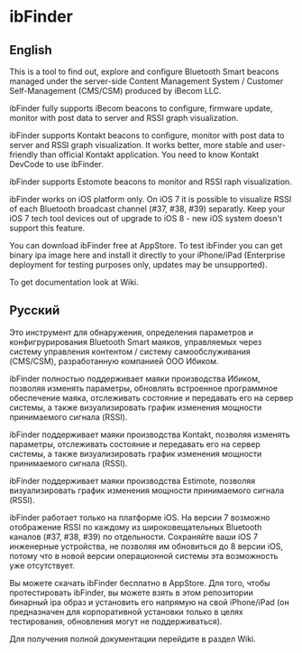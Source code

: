 # ibFinder

## English

This is a tool to find out, explore and configure Bluetooth Smart beacons managed under the server-side Content Management System / Customer Self-Management (CMS/CSM) produced by iBecom LLC.

ibFinder fully supports iBecom beacons to configure, firmware update, monitor with post data to server and RSSI graph visualization.

ibFinder supports Kontakt beacons to configure, monitor with post data to server and RSSI graph visualization. It works better, more stable and user-friendly than official Kontakt application. You need to know Kontakt DevCode to use ibFinder.

ibFinder supports Estomote beacons to monitor and RSSI raph visualization.

ibFinder works on iOS platform only. On iOS 7 it is possible to visualize RSSI of each Bluetooth broadcast channel (#37, #38, #39) separatly. Keep your iOS 7 tech tool devices out of upgrade to iOS 8 - new iOS system doesn't support this feature.

You can download ibFinder free at AppStore. To test ibFinder you can get binary ipa image here and install it directly to your iPhone/iPad (Enterprise deployment for testing purposes only, updates may be unsupported).

To get documentation look at Wiki.

## Русский

Это инструмент для обнаружения, определения параметров и конфигрурирования Bluetooth Smart маяков, управляемых через систему управления контентом / систему самообслуживания (CMS/CSM), разработанную компанией ООО Ибиком.

ibFinder полностью поддерживает маяки производства Ибиком, позволяя изменять параметры, обновлять встроенное программное обеспечение маяка, отслеживать состояние и передавать его на сервер системы, а также визуализировать график изменения мощности принимаемого сигнала (RSSI).

ibFinder поддерживает маяки производства Kontakt, позволяя изменять параметры, отслеживать состояние и передавать его на сервер системы, а также визуализировать график изменения мощности принимаемого сигнала (RSSI).

ibFinder поддерживает маяки производства Estimote, позволяя визуализировать график изменения мощности принимаемого сигнала (RSSI).

ibFinder работает только на платформе iOS. На версии 7 возможно отображение RSSI по каждому из широковещательных Bluetooth каналов (#37, #38, #39) по отдельности. Сохраняйте ваши iOS 7 инженерные устройства, не позволяя им обновиться до 8 версии iOS, потому что в новой версии операционной системы эта возможность уже отсутствует.

Вы можете скачать ibFinder бесплатно в AppStore. Для того, чтобы протестировать ibFinder, вы можете взять в этом репозитории бинарный ipa образ и установить его напрямую на свой iPhone/iPad (он предназначен для корпоративной установки только в целях тестирования, обновления могут не поддерживаться).

Для получения полной документации перейдите в раздел Wiki.
